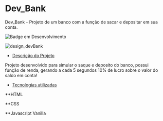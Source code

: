 # Dev_Bank
Dev_Bank - Projeto de um banco com a função de sacar e depositar em sua conta.  

![Badge em Desenvolvimento](http://img.shields.io/static/v1?label=STATUS&message=EM%20DESENVOLVIMENTO&color=GREEN&style=for-the-badge)


![design_devBank](https://github.com/LuizHen15/Dev_Bank/assets/114239398/46264850-ad26-4948-b020-d499424e08e2)

* [Descrição do Projeto](#descrição-do-projeto)  
 
Projeto desenvolvido para simular o saque e deposito do banco, possui função de renda, gerando a cada 5 segundos 10% de lucro sobre o valor do saldo em conta!
 
* [Tecnologias utilizadas](#tecnologias-utilizadas)  
 
**HTML  

**CSS  

**Javascript Vanilla  


